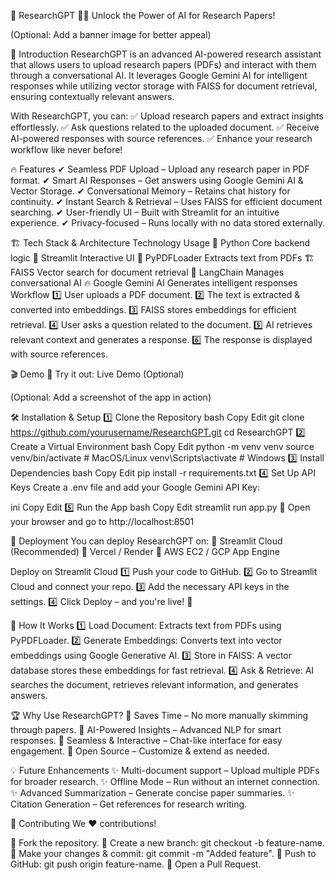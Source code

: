 🚀 ResearchGPT 🔬🤖
Unlock the Power of AI for Research Papers!

(Optional: Add a banner image for better appeal)

🌟 Introduction
ResearchGPT is an advanced AI-powered research assistant that allows users to upload research papers (PDFs) and interact with them through a conversational AI. It leverages Google Gemini AI for intelligent responses while utilizing vector storage with FAISS for document retrieval, ensuring contextually relevant answers.

With ResearchGPT, you can:
✅ Upload research papers and extract insights effortlessly.
✅ Ask questions related to the uploaded document.
✅ Receive AI-powered responses with source references.
✅ Enhance your research workflow like never before!

🔥 Features
✔ Seamless PDF Upload – Upload any research paper in PDF format.
✔ Smart AI Responses – Get answers using Google Gemini AI & Vector Storage.
✔ Conversational Memory – Retains chat history for continuity.
✔ Instant Search & Retrieval – Uses FAISS for efficient document searching.
✔ User-friendly UI – Built with Streamlit for an intuitive experience.
✔ Privacy-focused – Runs locally with no data stored externally.

🏗 Tech Stack & Architecture
Technology	Usage
🐍 Python	Core backend logic
🎈 Streamlit	Interactive UI
📄 PyPDFLoader	Extracts text from PDFs
🏗 FAISS	Vector search for document retrieval
🤖 LangChain	Manages conversational AI
🔥 Google Gemini AI	Generates intelligent responses
Workflow
1️⃣ User uploads a PDF document.
2️⃣ The text is extracted & converted into embeddings.
3️⃣ FAISS stores embeddings for efficient retrieval.
4️⃣ User asks a question related to the document.
5️⃣ AI retrieves relevant context and generates a response.
6️⃣ The response is displayed with source references.

🎬 Demo
🚀 Try it out: Live Demo (Optional)

(Optional: Add a screenshot of the app in action)

🛠 Installation & Setup
1️⃣ Clone the Repository
bash
Copy
Edit
git clone https://github.com/yourusername/ResearchGPT.git
cd ResearchGPT
2️⃣ Create a Virtual Environment
bash
Copy
Edit
python -m venv venv
source venv/bin/activate  # MacOS/Linux
venv\Scripts\activate  # Windows
3️⃣ Install Dependencies
bash
Copy
Edit
pip install -r requirements.txt
4️⃣ Set Up API Keys
Create a .env file and add your Google Gemini API Key:

ini
Copy
Edit
5️⃣ Run the App
bash
Copy
Edit
streamlit run app.py
🎉 Open your browser and go to http://localhost:8501

🚀 Deployment
You can deploy ResearchGPT on:
🔹 Streamlit Cloud (Recommended)
🔹 Vercel / Render
🔹 AWS EC2 / GCP App Engine

Deploy on Streamlit Cloud
1️⃣ Push your code to GitHub.
2️⃣ Go to Streamlit Cloud and connect your repo.
3️⃣ Add the necessary API keys in the settings.
4️⃣ Click Deploy – and you're live! 🚀

🧠 How It Works
1️⃣ Load Document: Extracts text from PDFs using PyPDFLoader.
2️⃣ Generate Embeddings: Converts text into vector embeddings using Google Generative AI.
3️⃣ Store in FAISS: A vector database stores these embeddings for fast retrieval.
4️⃣ Ask & Retrieve: AI searches the document, retrieves relevant information, and generates answers.

🏆 Why Use ResearchGPT?
🔹 Saves Time – No more manually skimming through papers.
🔹 AI-Powered Insights – Advanced NLP for smart responses.
🔹 Seamless & Interactive – Chat-like interface for easy engagement.
🔹 Open Source – Customize & extend as needed.

💡 Future Enhancements
✨ Multi-document support – Upload multiple PDFs for broader research.
✨ Offline Mode – Run without an internet connection.
✨ Advanced Summarization – Generate concise paper summaries.
✨ Citation Generation – Get references for research writing.

🤝 Contributing
We ❤️ contributions!

🔹 Fork the repository.
🔹 Create a new branch: git checkout -b feature-name.
🔹 Make your changes & commit: git commit -m "Added feature".
🔹 Push to GitHub: git push origin feature-name.
🔹 Open a Pull Request.